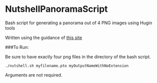 # NutshellPanoramaScript

Bash script for generating a panorama out of 4 PNG images using Hugin tools

Written using the guidance of [this site](http://wiki.panotools.org/Panorama_scripting_in_a_nutshell)

###To Run:

Be sure to have exactly four png files in the directory of the bash script.

    ./nutshell.sh myfilename.pto myOutputNameWithNoExtension

Arguments are not required.
